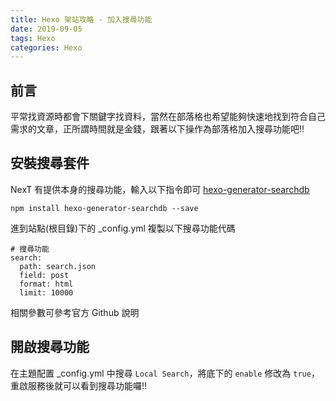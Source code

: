 ```yaml
---
title: Hexo 架站攻略 - 加入搜尋功能
date: 2019-09-05
tags: Hexo
categories: Hexo
---
```

## 前言
平常找資源時都會下關鍵字找資料，當然在部落格也希望能夠快速地找到符合自己需求的文章，正所謂時間就是金錢，跟著以下操作為部落格加入搜尋功能吧!!

## 安裝搜尋套件
NexT 有提供本身的搜尋功能，輸入以下指令即可
[hexo-generator-searchdb](https://github.com/theme-next/hexo-generator-searchdb)
```
npm install hexo-generator-searchdb --save
```
進到站點(根目錄)下的 _config.yml 複製以下搜尋功能代碼
```
# 搜尋功能
search:
  path: search.json
  field: post
  format: html
  limit: 10000
```
相關參數可參考官方 Github 說明

## 開啟搜尋功能
在主題配置 _config.yml 中搜尋 `Local Search`，將底下的 `enable` 修改為 `true`，重啟服務後就可以看到搜尋功能囉!!